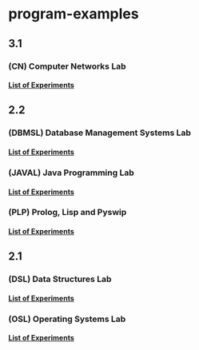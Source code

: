 # program-examples

## 3.1

### (CN) Computer Networks Lab

#### [List of Experiments](./resources/CN/README.md)

## 2.2

### (DBMSL) Database Management Systems Lab

#### [List of Experiments](./resources/DBMS/README.md)

### (JAVAL) Java Programming Lab

#### [List of Experiments](./resources/JAVA/README.md)

### (PLP) Prolog, Lisp and Pyswip

#### [List of Experiments](./resources/PLP/README.md)

## 2.1

### (DSL) Data Structures Lab

#### [List of Experiments](./resources/DS/README.md)

### (OSL) Operating Systems Lab

#### [List of Experiments](./resources/DS/README.md)
